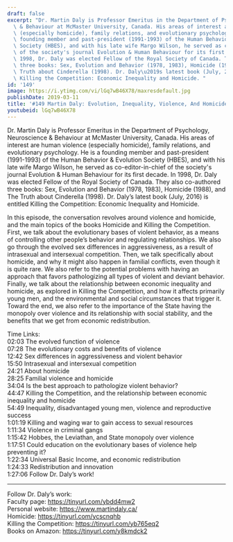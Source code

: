 ```yaml
---
draft: false
excerpt: "Dr. Martin Daly is Professor Emeritus in the Department of Psychology, Neuroscience\
  \ & Behaviour at McMaster University, Canada. His areas of interest are human violence\
  \ (especially homicide), family relations, and evolutionary psychology. He is a\
  \ founding member and past-president (1991-1993) of the Human Behavior & Evolution\
  \ Society (HBES), and with his late wife Margo Wilson, he served as co-editor-in-chief\
  \ of the society's journal Evolution & Human Behaviour for its first decade. In\
  \ 1998, Dr. Daly was elected Fellow of the Royal Society of Canada. They also co-authored\
  \ three books: Sex, Evolution and Behavior (1978, 1983), Homicide (1988), and The\
  \ Truth about Cinderella (1998). Dr. Daly\u2019s latest book (July, 2016) is entitled\
  \ Killing the Competition: Economic Inequality and Homicide. "
id: '149'
image: https://i.ytimg.com/vi/lGq7wB46X78/maxresdefault.jpg
publishDate: 2019-03-11
title: '#149 Martin Daly: Evolution, Inequality, Violence, And Homicide'
youtubeid: lGq7wB46X78
---
```

<div class="timelinks">

Dr. Martin Daly is Professor Emeritus in the Department of Psychology, Neuroscience & Behaviour at McMaster University, Canada. His areas of interest are human violence (especially homicide), family relations, and evolutionary psychology. He is a founding member and past-president (1991-1993) of the Human Behavior & Evolution Society (HBES), and with his late wife Margo Wilson, he served as co-editor-in-chief of the society's journal Evolution & Human Behaviour for its first decade. In 1998, Dr. Daly was elected Fellow of the Royal Society of Canada. They also co-authored three books: Sex, Evolution and Behavior (1978, 1983), Homicide (1988), and The Truth about Cinderella (1998). Dr. Daly’s latest book (July, 2016) is entitled Killing the Competition: Economic Inequality and Homicide. 

In this episode, the conversation revolves around violence and homicide, and the main topics of the books Homicide and Killing the Competition. First, we talk about the evolutionary bases of violent behavior, as a means of controlling other people’s behavior and regulating relationships. We also go through the evolved sex differences in aggressiveness, as a result of intrasexual and intersexual competition. Then, we talk specifically about homicide, and why it might also happen in familial conflicts, even though it is quite rare. We also refer to the potential problems with having an approach that favors pathologizing all types of violent and deviant behavior. Finally, we talk about the relationship between economic inequality and homicide, as explored in Killing the Competition, and how it affects primarily young men, and the environmental and social circumstances that trigger it. Toward the end, we also refer to the importance of the State having the monopoly over violence and its relationship with social stability, and the benefits that we get from economic redistribution.  

Time Links:  
<time>02:03</time> The evolved function of violence  
<time>07:28</time> The evolutionary costs and benefits of violence        
<time>12:42</time> Sex differences in aggressiveness and violent behavior                  
<time>15:50</time> Intrasexual and intersexual competition      
<time>24:21</time> About homicide               
<time>28:25</time> Familial violence and homicide              
<time>34:04</time> Is the best approach to pathologize violent behavior?            
<time>44:47</time> Killing the Competition, and the relationship between economic inequality and homicide      
<time>54:49</time> Inequality, disadvantaged young men, violence and reproductive success   
<time>1:01:19</time> Killing and waging war to gain access to sexual resources  
<time>1:11:34</time> Violence in criminal gangs    
<time>1:15:42</time> Hobbes, the Leviathan, and State monopoly over violence  
<time>1:17:51</time> Could education on the evolutionary bases of violence help preventing it?  
<time>1:22:34</time> Universal Basic Income, and economic redistribution  
<time>1:24:33</time> Redistribution and innovation  
<time>1:27:06</time> Follow Dr. Daly’s work!      

---

Follow Dr. Daly’s work:  
Faculty page: https://tinyurl.com/ybdd4mw2  
Personal website: https://www.martindaly.ca/  
Homicide: https://tinyurl.com/ycscnqhb  
Killing the Competition: https://tinyurl.com/yb765eq2  
Books on Amazon: https://tinyurl.com/y8kmdck2
</div>

